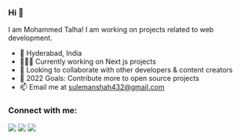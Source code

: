 ### Hi 👋
I am Mohammed Talha! I am working on projects related to web development.
- 🚀 Hyderabad, India
- 👨🏽‍💻 Currently working on Next js projects
- 🤝 Looking to collaborate with other developers & content creators
- 🥅 2022 Goals: Contribute more to open source projects
- 📫 Email me at [sulemanshah432@gmail.com](mailto:sulemanshah432@gmail.com)

<h3>Connect with me:</h3>

[<img src="https://img.shields.io/badge/twitter-%231DA1F2.svg?&style=for-the-badge&logo=twitter&logoColor=white" />](https://twiter.com/@talha77777777)  [<img src="https://img.shields.io/badge/linkedin-%230077B5.svg?&style=for-the-badge&logo=linkedin&logoColor=white" />](https://www.linkedin.com/in/muhammed-talha/) [<img src = "https://img.shields.io/badge/Instagram-%23E4405F.svg?&style=for-the-badge&logo=Instagram&logoColor=white">](https://www.instagram.com/mohdtalha1432)
